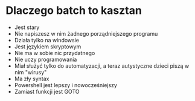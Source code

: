 # Dlaczego batch to kasztan
- Jest stary
- Nie napiszesz w nim żadnego porządniejszego programu
- Działa tylko na windowsie
- Jest językiem skryptowym
- Nie ma w sobie nic przydatnego
- Nie uczy programowania
- Miał służyć tylko do automatyzacji, a teraz autystyczne dzieci piszą w nim "wirusy"
- Ma zły syntax
- Powershell jest lepszy i nowocześniejszy
- Zamiast funkcji jest GOTO
